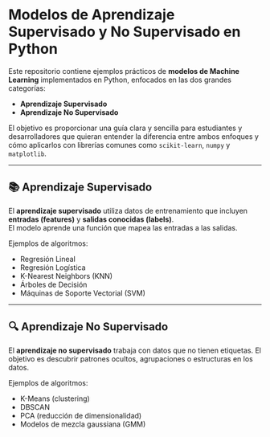 # Modelos de Aprendizaje Supervisado y No Supervisado en Python

Este repositorio contiene ejemplos prácticos de **modelos de Machine Learning** implementados en Python, enfocados en las dos grandes categorías:  
- **Aprendizaje Supervisado**  
- **Aprendizaje No Supervisado**

El objetivo es proporcionar una guía clara y sencilla para estudiantes y desarrolladores que quieran entender la diferencia entre ambos enfoques y cómo aplicarlos con librerías comunes como `scikit-learn`, `numpy` y `matplotlib`.

---

## 📚 Aprendizaje Supervisado
El **aprendizaje supervisado** utiliza datos de entrenamiento que incluyen **entradas (features)** y **salidas conocidas (labels)**.  
El modelo aprende una función que mapea las entradas a las salidas.

Ejemplos de algoritmos:
- Regresión Lineal
- Regresión Logística
- K-Nearest Neighbors (KNN)
- Árboles de Decisión
- Máquinas de Soporte Vectorial (SVM)

---

## 🔍 Aprendizaje No Supervisado

El **aprendizaje no supervisado** trabaja con datos que no tienen etiquetas.
El objetivo es descubrir patrones ocultos, agrupaciones o estructuras en los datos.

Ejemplos de algoritmos:
- K-Means (clustering)
- DBSCAN
- PCA (reducción de dimensionalidad)
- Modelos de mezcla gaussiana (GMM)
